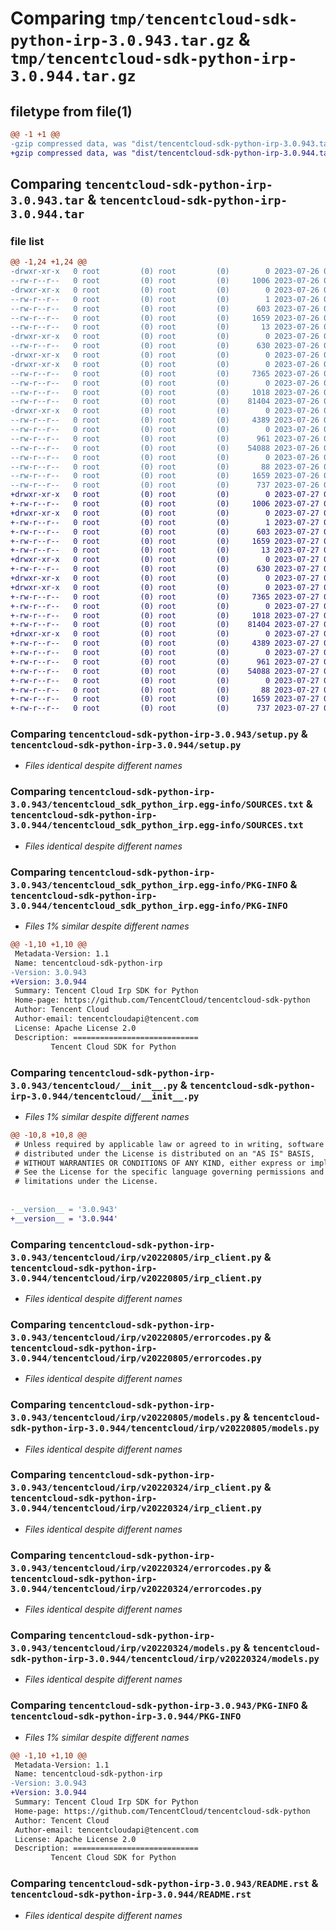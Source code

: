 # Comparing `tmp/tencentcloud-sdk-python-irp-3.0.943.tar.gz` & `tmp/tencentcloud-sdk-python-irp-3.0.944.tar.gz`

## filetype from file(1)

```diff
@@ -1 +1 @@
-gzip compressed data, was "dist/tencentcloud-sdk-python-irp-3.0.943.tar", last modified: Wed Jul 26 00:39:44 2023, max compression
+gzip compressed data, was "dist/tencentcloud-sdk-python-irp-3.0.944.tar", last modified: Thu Jul 27 02:18:04 2023, max compression
```

## Comparing `tencentcloud-sdk-python-irp-3.0.943.tar` & `tencentcloud-sdk-python-irp-3.0.944.tar`

### file list

```diff
@@ -1,24 +1,24 @@
-drwxr-xr-x   0 root         (0) root         (0)        0 2023-07-26 00:39:44.000000 tencentcloud-sdk-python-irp-3.0.943/
--rw-r--r--   0 root         (0) root         (0)     1006 2023-07-26 00:39:44.000000 tencentcloud-sdk-python-irp-3.0.943/setup.py
-drwxr-xr-x   0 root         (0) root         (0)        0 2023-07-26 00:39:44.000000 tencentcloud-sdk-python-irp-3.0.943/tencentcloud_sdk_python_irp.egg-info/
--rw-r--r--   0 root         (0) root         (0)        1 2023-07-26 00:39:44.000000 tencentcloud-sdk-python-irp-3.0.943/tencentcloud_sdk_python_irp.egg-info/dependency_links.txt
--rw-r--r--   0 root         (0) root         (0)      603 2023-07-26 00:39:44.000000 tencentcloud-sdk-python-irp-3.0.943/tencentcloud_sdk_python_irp.egg-info/SOURCES.txt
--rw-r--r--   0 root         (0) root         (0)     1659 2023-07-26 00:39:44.000000 tencentcloud-sdk-python-irp-3.0.943/tencentcloud_sdk_python_irp.egg-info/PKG-INFO
--rw-r--r--   0 root         (0) root         (0)       13 2023-07-26 00:39:44.000000 tencentcloud-sdk-python-irp-3.0.943/tencentcloud_sdk_python_irp.egg-info/top_level.txt
-drwxr-xr-x   0 root         (0) root         (0)        0 2023-07-26 00:39:44.000000 tencentcloud-sdk-python-irp-3.0.943/tencentcloud/
--rw-r--r--   0 root         (0) root         (0)      630 2023-07-26 00:39:44.000000 tencentcloud-sdk-python-irp-3.0.943/tencentcloud/__init__.py
-drwxr-xr-x   0 root         (0) root         (0)        0 2023-07-26 00:39:44.000000 tencentcloud-sdk-python-irp-3.0.943/tencentcloud/irp/
-drwxr-xr-x   0 root         (0) root         (0)        0 2023-07-26 00:39:44.000000 tencentcloud-sdk-python-irp-3.0.943/tencentcloud/irp/v20220805/
--rw-r--r--   0 root         (0) root         (0)     7365 2023-07-26 00:39:44.000000 tencentcloud-sdk-python-irp-3.0.943/tencentcloud/irp/v20220805/irp_client.py
--rw-r--r--   0 root         (0) root         (0)        0 2023-07-26 00:39:44.000000 tencentcloud-sdk-python-irp-3.0.943/tencentcloud/irp/v20220805/__init__.py
--rw-r--r--   0 root         (0) root         (0)     1018 2023-07-26 00:39:44.000000 tencentcloud-sdk-python-irp-3.0.943/tencentcloud/irp/v20220805/errorcodes.py
--rw-r--r--   0 root         (0) root         (0)    81404 2023-07-26 00:39:44.000000 tencentcloud-sdk-python-irp-3.0.943/tencentcloud/irp/v20220805/models.py
-drwxr-xr-x   0 root         (0) root         (0)        0 2023-07-26 00:39:44.000000 tencentcloud-sdk-python-irp-3.0.943/tencentcloud/irp/v20220324/
--rw-r--r--   0 root         (0) root         (0)     4389 2023-07-26 00:39:44.000000 tencentcloud-sdk-python-irp-3.0.943/tencentcloud/irp/v20220324/irp_client.py
--rw-r--r--   0 root         (0) root         (0)        0 2023-07-26 00:39:44.000000 tencentcloud-sdk-python-irp-3.0.943/tencentcloud/irp/v20220324/__init__.py
--rw-r--r--   0 root         (0) root         (0)      961 2023-07-26 00:39:44.000000 tencentcloud-sdk-python-irp-3.0.943/tencentcloud/irp/v20220324/errorcodes.py
--rw-r--r--   0 root         (0) root         (0)    54088 2023-07-26 00:39:44.000000 tencentcloud-sdk-python-irp-3.0.943/tencentcloud/irp/v20220324/models.py
--rw-r--r--   0 root         (0) root         (0)        0 2023-07-26 00:39:44.000000 tencentcloud-sdk-python-irp-3.0.943/tencentcloud/irp/__init__.py
--rw-r--r--   0 root         (0) root         (0)       88 2023-07-26 00:39:44.000000 tencentcloud-sdk-python-irp-3.0.943/setup.cfg
--rw-r--r--   0 root         (0) root         (0)     1659 2023-07-26 00:39:44.000000 tencentcloud-sdk-python-irp-3.0.943/PKG-INFO
--rw-r--r--   0 root         (0) root         (0)      737 2023-07-26 00:39:44.000000 tencentcloud-sdk-python-irp-3.0.943/README.rst
+drwxr-xr-x   0 root         (0) root         (0)        0 2023-07-27 02:18:04.000000 tencentcloud-sdk-python-irp-3.0.944/
+-rw-r--r--   0 root         (0) root         (0)     1006 2023-07-27 02:18:04.000000 tencentcloud-sdk-python-irp-3.0.944/setup.py
+drwxr-xr-x   0 root         (0) root         (0)        0 2023-07-27 02:18:04.000000 tencentcloud-sdk-python-irp-3.0.944/tencentcloud_sdk_python_irp.egg-info/
+-rw-r--r--   0 root         (0) root         (0)        1 2023-07-27 02:18:04.000000 tencentcloud-sdk-python-irp-3.0.944/tencentcloud_sdk_python_irp.egg-info/dependency_links.txt
+-rw-r--r--   0 root         (0) root         (0)      603 2023-07-27 02:18:04.000000 tencentcloud-sdk-python-irp-3.0.944/tencentcloud_sdk_python_irp.egg-info/SOURCES.txt
+-rw-r--r--   0 root         (0) root         (0)     1659 2023-07-27 02:18:04.000000 tencentcloud-sdk-python-irp-3.0.944/tencentcloud_sdk_python_irp.egg-info/PKG-INFO
+-rw-r--r--   0 root         (0) root         (0)       13 2023-07-27 02:18:04.000000 tencentcloud-sdk-python-irp-3.0.944/tencentcloud_sdk_python_irp.egg-info/top_level.txt
+drwxr-xr-x   0 root         (0) root         (0)        0 2023-07-27 02:18:04.000000 tencentcloud-sdk-python-irp-3.0.944/tencentcloud/
+-rw-r--r--   0 root         (0) root         (0)      630 2023-07-27 02:18:04.000000 tencentcloud-sdk-python-irp-3.0.944/tencentcloud/__init__.py
+drwxr-xr-x   0 root         (0) root         (0)        0 2023-07-27 02:18:04.000000 tencentcloud-sdk-python-irp-3.0.944/tencentcloud/irp/
+drwxr-xr-x   0 root         (0) root         (0)        0 2023-07-27 02:18:04.000000 tencentcloud-sdk-python-irp-3.0.944/tencentcloud/irp/v20220805/
+-rw-r--r--   0 root         (0) root         (0)     7365 2023-07-27 02:18:04.000000 tencentcloud-sdk-python-irp-3.0.944/tencentcloud/irp/v20220805/irp_client.py
+-rw-r--r--   0 root         (0) root         (0)        0 2023-07-27 02:18:04.000000 tencentcloud-sdk-python-irp-3.0.944/tencentcloud/irp/v20220805/__init__.py
+-rw-r--r--   0 root         (0) root         (0)     1018 2023-07-27 02:18:04.000000 tencentcloud-sdk-python-irp-3.0.944/tencentcloud/irp/v20220805/errorcodes.py
+-rw-r--r--   0 root         (0) root         (0)    81404 2023-07-27 02:18:04.000000 tencentcloud-sdk-python-irp-3.0.944/tencentcloud/irp/v20220805/models.py
+drwxr-xr-x   0 root         (0) root         (0)        0 2023-07-27 02:18:04.000000 tencentcloud-sdk-python-irp-3.0.944/tencentcloud/irp/v20220324/
+-rw-r--r--   0 root         (0) root         (0)     4389 2023-07-27 02:18:04.000000 tencentcloud-sdk-python-irp-3.0.944/tencentcloud/irp/v20220324/irp_client.py
+-rw-r--r--   0 root         (0) root         (0)        0 2023-07-27 02:18:04.000000 tencentcloud-sdk-python-irp-3.0.944/tencentcloud/irp/v20220324/__init__.py
+-rw-r--r--   0 root         (0) root         (0)      961 2023-07-27 02:18:04.000000 tencentcloud-sdk-python-irp-3.0.944/tencentcloud/irp/v20220324/errorcodes.py
+-rw-r--r--   0 root         (0) root         (0)    54088 2023-07-27 02:18:04.000000 tencentcloud-sdk-python-irp-3.0.944/tencentcloud/irp/v20220324/models.py
+-rw-r--r--   0 root         (0) root         (0)        0 2023-07-27 02:18:04.000000 tencentcloud-sdk-python-irp-3.0.944/tencentcloud/irp/__init__.py
+-rw-r--r--   0 root         (0) root         (0)       88 2023-07-27 02:18:04.000000 tencentcloud-sdk-python-irp-3.0.944/setup.cfg
+-rw-r--r--   0 root         (0) root         (0)     1659 2023-07-27 02:18:04.000000 tencentcloud-sdk-python-irp-3.0.944/PKG-INFO
+-rw-r--r--   0 root         (0) root         (0)      737 2023-07-27 02:18:04.000000 tencentcloud-sdk-python-irp-3.0.944/README.rst
```

### Comparing `tencentcloud-sdk-python-irp-3.0.943/setup.py` & `tencentcloud-sdk-python-irp-3.0.944/setup.py`

 * *Files identical despite different names*

### Comparing `tencentcloud-sdk-python-irp-3.0.943/tencentcloud_sdk_python_irp.egg-info/SOURCES.txt` & `tencentcloud-sdk-python-irp-3.0.944/tencentcloud_sdk_python_irp.egg-info/SOURCES.txt`

 * *Files identical despite different names*

### Comparing `tencentcloud-sdk-python-irp-3.0.943/tencentcloud_sdk_python_irp.egg-info/PKG-INFO` & `tencentcloud-sdk-python-irp-3.0.944/tencentcloud_sdk_python_irp.egg-info/PKG-INFO`

 * *Files 1% similar despite different names*

```diff
@@ -1,10 +1,10 @@
 Metadata-Version: 1.1
 Name: tencentcloud-sdk-python-irp
-Version: 3.0.943
+Version: 3.0.944
 Summary: Tencent Cloud Irp SDK for Python
 Home-page: https://github.com/TencentCloud/tencentcloud-sdk-python
 Author: Tencent Cloud
 Author-email: tencentcloudapi@tencent.com
 License: Apache License 2.0
 Description: ============================
         Tencent Cloud SDK for Python
```

### Comparing `tencentcloud-sdk-python-irp-3.0.943/tencentcloud/__init__.py` & `tencentcloud-sdk-python-irp-3.0.944/tencentcloud/__init__.py`

 * *Files 1% similar despite different names*

```diff
@@ -10,8 +10,8 @@
 # Unless required by applicable law or agreed to in writing, software
 # distributed under the License is distributed on an "AS IS" BASIS,
 # WITHOUT WARRANTIES OR CONDITIONS OF ANY KIND, either express or implied.
 # See the License for the specific language governing permissions and
 # limitations under the License.
 
 
-__version__ = '3.0.943'
+__version__ = '3.0.944'
```

### Comparing `tencentcloud-sdk-python-irp-3.0.943/tencentcloud/irp/v20220805/irp_client.py` & `tencentcloud-sdk-python-irp-3.0.944/tencentcloud/irp/v20220805/irp_client.py`

 * *Files identical despite different names*

### Comparing `tencentcloud-sdk-python-irp-3.0.943/tencentcloud/irp/v20220805/errorcodes.py` & `tencentcloud-sdk-python-irp-3.0.944/tencentcloud/irp/v20220805/errorcodes.py`

 * *Files identical despite different names*

### Comparing `tencentcloud-sdk-python-irp-3.0.943/tencentcloud/irp/v20220805/models.py` & `tencentcloud-sdk-python-irp-3.0.944/tencentcloud/irp/v20220805/models.py`

 * *Files identical despite different names*

### Comparing `tencentcloud-sdk-python-irp-3.0.943/tencentcloud/irp/v20220324/irp_client.py` & `tencentcloud-sdk-python-irp-3.0.944/tencentcloud/irp/v20220324/irp_client.py`

 * *Files identical despite different names*

### Comparing `tencentcloud-sdk-python-irp-3.0.943/tencentcloud/irp/v20220324/errorcodes.py` & `tencentcloud-sdk-python-irp-3.0.944/tencentcloud/irp/v20220324/errorcodes.py`

 * *Files identical despite different names*

### Comparing `tencentcloud-sdk-python-irp-3.0.943/tencentcloud/irp/v20220324/models.py` & `tencentcloud-sdk-python-irp-3.0.944/tencentcloud/irp/v20220324/models.py`

 * *Files identical despite different names*

### Comparing `tencentcloud-sdk-python-irp-3.0.943/PKG-INFO` & `tencentcloud-sdk-python-irp-3.0.944/PKG-INFO`

 * *Files 1% similar despite different names*

```diff
@@ -1,10 +1,10 @@
 Metadata-Version: 1.1
 Name: tencentcloud-sdk-python-irp
-Version: 3.0.943
+Version: 3.0.944
 Summary: Tencent Cloud Irp SDK for Python
 Home-page: https://github.com/TencentCloud/tencentcloud-sdk-python
 Author: Tencent Cloud
 Author-email: tencentcloudapi@tencent.com
 License: Apache License 2.0
 Description: ============================
         Tencent Cloud SDK for Python
```

### Comparing `tencentcloud-sdk-python-irp-3.0.943/README.rst` & `tencentcloud-sdk-python-irp-3.0.944/README.rst`

 * *Files identical despite different names*

